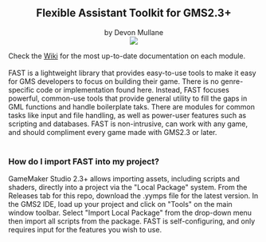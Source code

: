 <h2 align="center">
Flexible Assistant Toolkit for GMS2.3+
</h2>
<p align="center">
by Devon Mullane<br>
  <img src="https://user-images.githubusercontent.com/6281477/95689209-359b9a00-0bdd-11eb-8f94-850252d47c68.png" align="center">
</p>
Check the <a href="https://github.com/Hyomoto/FASTv33/wiki">Wiki</a> for the most up-to-date documentation on each module.
<br><br>
FAST is a lightweight library that provides easy-to-use tools to make it easy for GMS developers to focus on building their game. There is no genre-specific code or implementation found here. Instead, FAST focuses powerful, common-use tools that provide general utility to fill the gaps in GML functions and handle boilerplate taks. There are modules for common tasks like input and file handling, as well as power-user features such as scripting and databases. FAST is non-intrusive, can work with any game, and should compliment every game made with GMS2.3 or later.
<br><br>
<h3>
How do I import FAST into my project?
</h3>
GameMaker Studio 2.3+ allows importing assets, including scripts and shaders, directly into a project via the "Local Package" system. From the Releases tab for this repo, download the .yymps file for the latest version. In the GMS2 IDE, load up your project and click on "Tools" on the main window toolbar. Select "Import Local Package" from the drop-down menu then import all scripts from the package.  FAST is self-configuring, and only requires input for the features you wish to use.
